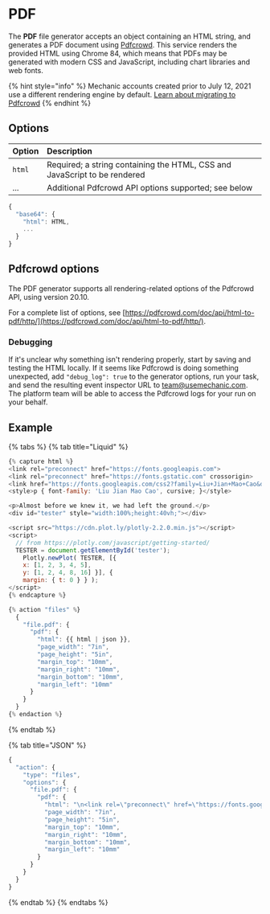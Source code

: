 # PDF

The **PDF** file generator accepts an object containing an HTML string, and generates a PDF document using [Pdfcrowd](https://pdfcrowd.com/). This service renders the provided HTML using Chrome 84, which means that PDFs may be generated with modern CSS and JavaScript, including chart libraries and web fonts.

{% hint style="info" %}
Mechanic accounts created prior to July 12, 2021 use a different rendering engine by default. [Learn about migrating to Pdfcrowd](migrating-to-pdfcrowd.md)
{% endhint %}

## Options

| Option | Description |
| :--- | :--- |
| `html` | Required; a string containing the HTML, CSS and JavaScript to be rendered |
| ... | Additional Pdfcrowd API options supported; see below |

```javascript
{
  "base64": {
    "html": HTML,
    ...
  }
}
```

## Pdfcrowd options

The PDF generator supports all rendering-related options of the Pdfcrowd API, using version 20.10.

For a complete list of options, see [https://pdfcrowd.com/doc/api/html-to-pdf/http/](https://pdfcrowd.com/doc/api/html-to-pdf/http/).

### Debugging

If it's unclear why something isn't rendering properly, start by saving and testing the HTML locally. If it seems like Pdfcrowd is doing something unexpected, add `"debug_log": true` to the generator options, run your task, and send the resulting event inspector URL to team@usemechanic.com. The platform team will be able to access the Pdfcrowd logs for your run on your behalf.

## Example

{% tabs %}
{% tab title="Liquid" %}
```javascript
{% capture html %}
<link rel="preconnect" href="https://fonts.googleapis.com">
<link rel="preconnect" href="https://fonts.gstatic.com" crossorigin>
<link href="https://fonts.googleapis.com/css2?family=Liu+Jian+Mao+Cao&display=swap" rel="stylesheet">
<style>p { font-family: 'Liu Jian Mao Cao', cursive; }</style>

<p>Almost before we knew it, we had left the ground.</p>
<div id="tester" style="width:100%;height:40vh;"></div>

<script src="https://cdn.plot.ly/plotly-2.2.0.min.js"></script>
<script>
  // from https://plotly.com/javascript/getting-started/
  TESTER = document.getElementById('tester');
	Plotly.newPlot( TESTER, [{
	x: [1, 2, 3, 4, 5],
	y: [1, 2, 4, 8, 16] }], {
	margin: { t: 0 } } );
</script>
{% endcapture %}

{% action "files" %}
  {
    "file.pdf": {
      "pdf": {
        "html": {{ html | json }},
        "page_width": "7in",
        "page_height": "5in",
        "margin_top": "10mm",
        "margin_right": "10mm",
        "margin_bottom": "10mm",
        "margin_left": "10mm"
      }
    }
  }
{% endaction %}
```
{% endtab %}

{% tab title="JSON" %}
```javascript
{
  "action": {
    "type": "files",
    "options": {
      "file.pdf": {
        "pdf": {
          "html": "\n<link rel=\"preconnect\" href=\"https://fonts.googleapis.com\">\n<link rel=\"preconnect\" href=\"https://fonts.gstatic.com\" crossorigin>\n<link href=\"https://fonts.googleapis.com/css2?family=Liu+Jian+Mao+Cao&display=swap\" rel=\"stylesheet\">\n<style>p { font-family: 'Liu Jian Mao Cao', cursive; }</style>\n\n<p>Almost before we knew it, we had left the ground.</p>\n<div id=\"tester\" style=\"width:100%;height:40vh;\"></div>\n\n<script src=\"https://cdn.plot.ly/plotly-2.2.0.min.js\"></script>\n<script>\n  // from https://plotly.com/javascript/getting-started/\n  TESTER = document.getElementById('tester');\n\tPlotly.newPlot( TESTER, [{\n\tx: [1, 2, 3, 4, 5],\n\ty: [1, 2, 4, 8, 16] }], {\n\tmargin: { t: 0 } } );\n</script>\n",
          "page_width": "7in",
          "page_height": "5in",
          "margin_top": "10mm",
          "margin_right": "10mm",
          "margin_bottom": "10mm",
          "margin_left": "10mm"
        }
      }
    }
  }
}
```
{% endtab %}
{% endtabs %}

